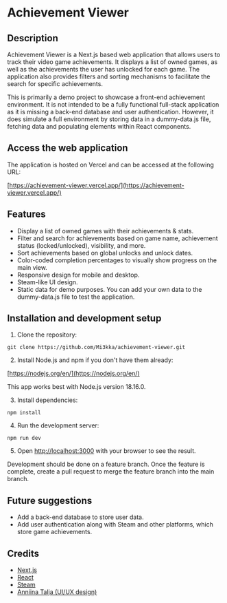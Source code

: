 # Achievement Viewer

## Description

Achievement Viewer is a Next.js based web application that allows users to track their video game achievements. It displays a list of owned games, as well as the achievements the user has unlocked for each game. The application also provides filters and sorting mechanisms to facilitate the search for specific achievements.

This is primarily a demo project to showcase a front-end achievement environment. It is not intended to be a fully functional full-stack application as it is missing a back-end database and user authentication. However, it does simulate a full environment by storing data in a dummy-data.js file, fetching data and populating elements within React components.

##  Access the web application

The application is hosted on Vercel and can be accessed at the following URL:

[https://achievement-viewer.vercel.app/](https://achievement-viewer.vercel.app/)

## Features

- Display a list of owned games with their achievements & stats.
- Filter and search for achievements based on game name, achievement status (locked/unlocked), visibility, and more.
- Sort achievements based on global unlocks and unlock dates.
- Color-coded completion percentages to visually show progress on the main view.
- Responsive design for mobile and desktop.
- Steam-like UI design.
- Static data for demo purposes. You can add your own data to the dummy-data.js file to test the application.
##

## Installation and development setup

1. Clone the repository:

```git clone https://github.com/Mi3kka/achievement-viewer.git```

2. Install Node.js and npm if you don't have them already:

[https://nodejs.org/en/](https://nodejs.org/en/)

This app works best with Node.js version 18.16.0.

3. Install dependencies:

```npm install```

4. Run the development server:

```npm run dev```

5. Open [http://localhost:3000](http://localhost:3000) with your browser to see the result.

Development should be done on a feature branch. Once the feature is complete, create a pull request to merge the feature branch into the main branch.

## Future suggestions

- Add a back-end database to store user data.
- Add user authentication along with Steam and other platforms, which store game achievements.

## Credits

- [Next.js](https://nextjs.org/)
- [React](https://reactjs.org/)
- [Steam](https://store.steampowered.com/)
- [Anniina Talja (UI/UX design)](https://www.utu.fi/fi/ihmiset/anniina-talja)
